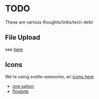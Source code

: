 # TODO

These are various thoughts/links/tech-debt


## File Upload

see [here](https://www.skeleton.dev/components/file-dropzone)

## Icons
We're using svelte-awesome, w/ [icons here](https://docs.robbrazier.com/svelte-awesome/icons)

 * [one option](https://github.com/unplugin/unplugin-icons)
 * [flowbite](https://flowbite-svelte.com/docs/pages/introduction)